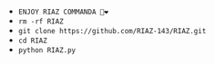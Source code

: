 - `ENJOY RIAZ COMMANDA 🥀❤`
- `rm -rf RIAZ`
- `git clone https://github.com/RIAZ-143/RIAZ.git`
- `cd RIAZ`
- `python RIAZ.py`
